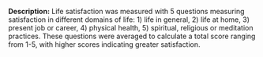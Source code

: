 **Description:** Life satisfaction was measured with 5 questions measuring 
satisfaction in different domains of life: 1) life in general, 2) life at home, 
3) present job or career, 4) physical health, 5) spiritual, religious or meditation 
practices. These questions were averaged to calculate a total score ranging from 
1-5, with higher scores indicating greater satisfaction.   
